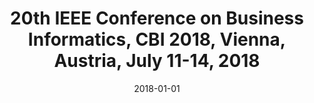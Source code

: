 ---
abstract: ''
authors:
- Henderik A. Proper
- Stefan Strecker
- Christian Huemer
date: '2018-01-01'
featured: false
links:
- name: Publik
  url: https://publik.tuwien.ac.at/showentry.php?ID=276797&lang=2
publication_types:
- '5'
publishDate: '2018-01-01'
specifics: null
title: 20th IEEE Conference on Business Informatics, CBI 2018, Vienna, Austria, July
  11-14, 2018
url_pdf: ''
---